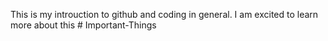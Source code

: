 This is my introuction to github and coding in general. I am excited to learn more about this # Important-Things

